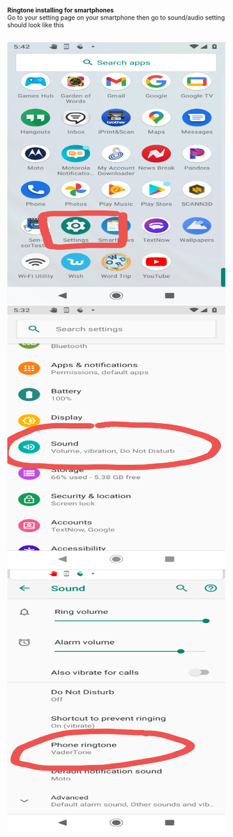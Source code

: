 <b>Ringtone installing for smartphones </b>
<br>
Go to your setting page on your smartphone then go to sound/audio setting should look like this

<br>
 <img src="../images/Screenshot_20201116-174256.png" alt="Girl in a jacket" width="500" height="600"> 
 <img src="../images/Screenshot_20201116-173323.png" alt="Girl in a jacket" width="500" height="600"> 
 <img src="../images/Screenshot_20201116-173413.png" alt="Girl in a jacket" width="500" height="600"> 
